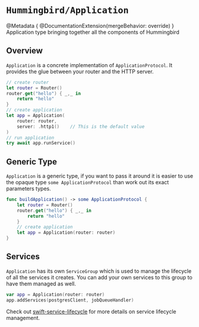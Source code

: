 # ``Hummingbird/Application``

@Metadata {
    @DocumentationExtension(mergeBehavior: override)
}
Application type bringing together all the components of Hummingbird

## Overview

`Application` is a concrete implementation of ``ApplicationProtocol``. It provides the glue between your router and the HTTP server. 

```swift
// create router
let router = Router()
router.get("hello") { _,_ in
    return "hello"
}
// create application
let app = Application(
    router: router, 
    server: .http1()    // This is the default value
)
// run application
try await app.runService()
```

## Generic Type

`Application` is a generic type, if you want to pass it around it is easier to use the opaque type `some ApplicationProtocol` than work out its exact parameters types.

```swift
func buildApplication() -> some ApplicationProtocol {
    let router = Router()
    router.get("hello") { _,_ in
        return "hello"
    }
    // create application
    let app = Application(router: router)
}
```

## Services

`Application` has its own `ServiceGroup` which is used to manage the lifecycle of all the services it creates. You can add your own services to this group to have them managed as well. 

```swift
var app = Application(router: router)
app.addServices(postgresClient, jobQueueHandler)
```

Check out [swift-service-lifecycle](https://github.com/swift-server/swift-service-lifecycle) for more details on service lifecycle management.
